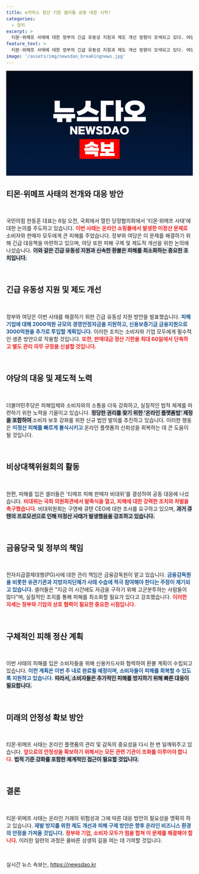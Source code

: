 ```yaml
---
title: e커머스 정산 기한 셀러들 공동 대응 시작!
categories:
  - 정치
excerpt: >
  티몬·위메프 사태에 대한 정부의 긴급 유동성 지원과 제도 개선 방향이 모색되고 있다. 여당과 야당이 함께 피해 구제 및 책임 문책에 나서고, 셀러 비대위는 강력한 처벌을 요구하는 등 사태 해결을 위한 다양한 노력이 이어진다.
feature_text: >
  티몬·위메프 사태에 대한 정부의 긴급 유동성 지원과 제도 개선 방향이 모색되고 있다. 여당과 야당이 함께 피해 구제 및 책임 문책에 나서고, 셀러 비대위는 강력한 처벌을 요구하는 등 사태 해결을 위한 다양한 노력이 이어진다.
image: '/assets/img/newsdao_breakingnews.jpg'
---
```


<p><img src="/assets/img/newsdao_breakingnews.jpg" alt="ontimetimes 속보" /></p>

<h2 data-ke-size="size26">티몬·위메프 사태의 전개와 대응 방안</h2>

<p data-ke-size="size16">&nbsp;</p>

<p>국민의힘 한동훈 대표는 6일 오전, 국회에서 열린 당정협의회에서 '티몬·위메프 사태'에 대한 논의를 주도하고 있습니다. <b><span style="color: #ee2323;">이번 사태는 온라인 쇼핑몰에서 발생한 미정산 문제로</span></b> 소비자와 판매자 모두에게 큰 피해를 주었습니다. 정부와 여당은 이 문제를 해결하기 위해 긴급 대응책을 마련하고 있으며, 야당 또한 피해 구제 및 제도적 개선을 위한 논의에 나섰습니다. <b><span style="background-color: #21538527;">이와 같은 긴급 유동성 지원과 신속한 환불은 피해를 최소화하는 중요한 조치입니다.</span></b></p>

<p data-ke-size="size16">&nbsp;</p>

<h2 data-ke-size="size26">긴급 유동성 지원 및 제도 개선</h2>

<p data-ke-size="size16">&nbsp;</p>

<p>정부와 여당은 이번 사태를 해결하기 위한 긴급 유동성 지원 방안을 발표했습니다. <b><span style="color: #1a5490;">피해 기업에 대해 2000억원 규모의 경영안정자금을 지원하고, 신용보증기금 금융지원으로 3000억원을 추가로 투입할 계획입니다.</span></b> 이러한 조치는 소비자와 기업 모두에게 필수적인 생존 방안으로 작용할 것입니다. <b><span style="color: #ee2323;">또한, 판매대금 정산 기한을 최대 60일에서 단축하고 별도 관리 의무 규정을 신설할 것입니다.</span></b></p>

<p data-ke-size="size16">&nbsp;</p>

<h2 data-ke-size="size26">야당의 대응 및 제도적 노력</h2>

<p data-ke-size="size16">&nbsp;</p>

<p>더불어민주당은 피해업체와 소비자와의 소통을 더욱 강화하고, 실질적인 법적 체계를 마련하기 위한 노력을 기울이고 있습니다. <b><span style="background-color: #21538527;">정당한 권리를 찾기 위한 '온라인 플랫폼법' 제정을 포함하여 </span></b>소비자 보호 강화를 위한 신규 법안 발의를 추진하고 있습니다. 이러한 행동은 <b><span style="color: #1a5490;">미정산 피해를 빠르게 불식시키고</span></b> 온라인 플랫폼의 신뢰성을 회복하는 데 큰 도움이 될 것입니다.</p>

<p data-ke-size="size16">&nbsp;</p>

<h2 data-ke-size="size26">비상대책위원회의 활동</h2>

<p data-ke-size="size16">&nbsp;</p>

<p>한편, 피해를 입은 셀러들은 '티메프 피해 판매자 비대위'를 결성하여 공동 대응에 나섰습니다. <b><span style="color: #ee2323;">비대위는 국회 의원회관에서 발족식을 열고, 피해에 대한 강력한 조치와 처벌을 촉구했습니다.</span></b> 비대위원회는 구영배 큐텐 CEO에 대한 조사를 요구하고 있으며, <b><span style="background-color: #21538527;">과거 큐텐의 프로모션으로 인해 미정산 사태가 발생했음을 강조하고 있습니다.</span></b></p>

<p data-ke-size="size16">&nbsp;</p>

<h2 data-ke-size="size26">금융당국 및 정부의 책임</h2>

<p data-ke-size="size16">&nbsp;</p>

<p>전자지급결제대행(PG)사에 대한 관리 책임은 금융감독원이 맡고 있습니다. <b><span style="color: #1a5490;">금융감독원을 비롯한 유관기관과 지방자치단체가 사태 수습에 적극 참여해야 한다는 주장이 제기되고 있습니다.</span></b> 셀러들은 "지금 이 시간에도 자금을 구하기 위해 고군분투하는 사람들이 많다"며, 실질적인 조치를 통해 피해를 최소화할 필요가 있다고 강조했습니다. <b><span style="color: #ee2323;">이러한 자세는 정부와 기업의 상호 협력이 필요한 중요한 시점입니다.</span></b></p>

<p data-ke-size="size16">&nbsp;</p>

<h2 data-ke-size="size26">구체적인 피해 정산 계획</h2>

<p data-ke-size="size16">&nbsp;</p>

<p>이번 사태의 피해를 입은 소비자들을 위해 신용카드사와 협력하여 환불 계획이 수립되고 있습니다. <b><span style="color: #1a5490;">이런 계획은 이번 주 내로 완료될 예정이며, 소비자들이 피해를 회복할 수 있도록 지원하고 있습니다.</span></b> <b><span style="background-color: #21538527;">따라서, 소비자들은 추가적인 피해를 방지하기 위해 빠른 대응이 필요합니다.</span></b></p>

<p data-ke-size="size16">&nbsp;</p>

<h2 data-ke-size="size26">미래의 안정성 확보 방안</h2>

<p data-ke-size="size16">&nbsp;</p>

<p>티몬·위메프 사태는 온라인 플랫폼의 관리 및 감독의 중요성을 다시 한 번 일깨워주고 있습니다. <b><span style="color: #ee2323;">앞으로의 안정성을 확보하기 위해서는 모든 관련 기관이 조화를 이루어야 합니다.</span></b> <b><span style="background-color: #21538527;">법적 기준 강화를 포함한 체계적인 접근이 필요할 것입니다.</span></b></p>

<p data-ke-size="size16">&nbsp;</p>

<h2 data-ke-size="size26">결론</h2>

<p data-ke-size="size16">&nbsp;</p>

<p>티몬·위메프 사태는 온라인 거래의 위험성과 그에 따른 대응 방안의 필요성을 명확히 하고 있습니다. <b><span style="color: #1a5490;">재발 방지를 위한 제도 개선과 피해 구제 방안은 향후 온라인 비즈니스 환경의 안정을 가져올 것입니다.</span></b> <b><span style="color: #ee2323;">정부와 기업, 소비자 모두가 힘을 합쳐 이 문제를 해결해야 합니다.</span></b> 이러한 일련의 과정은 올바른 상생의 길을 여는 데 기여할 것입니다.</p>

<p data-ke-size="size16">&nbsp;</p>
실시간 뉴스 속보는, <a href="https://newsdao.kr" rel="dofollow">https://newsdao.kr</a>


